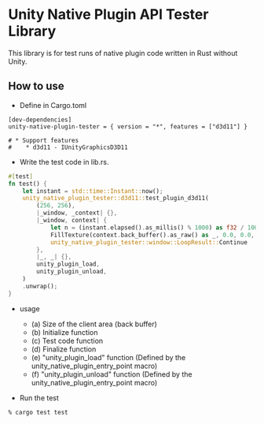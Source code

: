 Unity Native Plugin API Tester Library
====

This library is for test runs of native plugin code written in Rust without Unity.

## How to use

* Define in Cargo.toml
```cargo
[dev-dependencies]
unity-native-plugin-tester = { version = "*", features = ["d3d11"] }

# * Support features
#    * d3d11 - IUnityGraphicsD3D11
```

* Write the test code in lib.rs.
```rust
#[test]
fn test() {
    let instant = std::time::Instant::now();
    unity_native_plugin_tester::d3d11::test_plugin_d3d11(
        (256, 256),                                                             // (a)
        |_window, _context| {},                                                 // (b)
        |_window, context| {                                                    // (c)
            let n = (instant.elapsed().as_millis() % 1000) as f32 / 1000.0;
            FillTexture(context.back_buffer().as_raw() as _, 0.0, 0.0, n, 1.0);
            unity_native_plugin_tester::window::LoopResult::Continue
        },
        |_, _| {},                                                              // (d)
        unity_plugin_load,                                                      // (e)
        unity_plugin_unload,                                                    // (f)
    )
    .unwrap();
}
```
* usage
    * (a) Size of the client area (back buffer)
    * (b) Initialize function
    * (c) Test code function
    * (d) Finalize function
    * (e) "unity_plugin_load" function (Defined by the unity_native_plugin_entry_point macro)
    * (f) "unity_plugin_unload" function (Defined by the unity_native_plugin_entry_point macro)

* Run the test
```
% cargo test test
```

